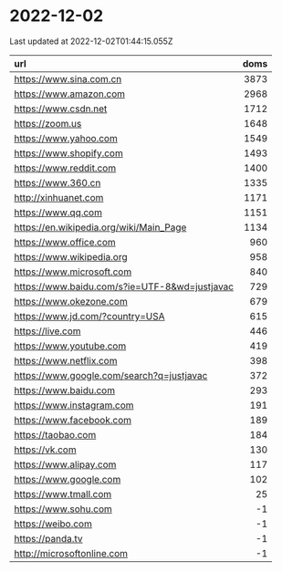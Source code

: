 # 2022-12-02

<!-- BEGIN -->
Last updated at 2022-12-02T01:44:15.055Z

url | doms
:- | -:
https://www.sina.com.cn | 3873
https://www.amazon.com | 2968
https://www.csdn.net | 1712
https://zoom.us | 1648
https://www.yahoo.com | 1549
https://www.shopify.com | 1493
https://www.reddit.com | 1400
https://www.360.cn | 1335
http://xinhuanet.com | 1171
https://www.qq.com | 1151
https://en.wikipedia.org/wiki/Main_Page | 1134
https://www.office.com | 960
https://www.wikipedia.org | 958
https://www.microsoft.com | 840
https://www.baidu.com/s?ie=UTF-8&wd=justjavac | 729
https://www.okezone.com | 679
https://www.jd.com/?country=USA | 615
https://live.com | 446
https://www.youtube.com | 419
https://www.netflix.com | 398
https://www.google.com/search?q=justjavac | 372
https://www.baidu.com | 293
https://www.instagram.com | 191
https://www.facebook.com | 189
https://taobao.com | 184
https://vk.com | 130
https://www.alipay.com | 117
https://www.google.com | 102
https://www.tmall.com | 25
https://www.sohu.com | -1
https://weibo.com | -1
https://panda.tv | -1
http://microsoftonline.com | -1
<!-- END -->
